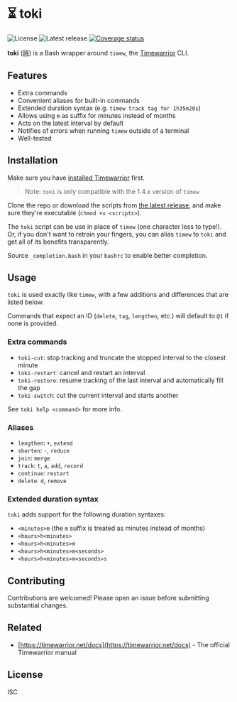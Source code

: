 # ⏳ toki

![License](https://badgen.net/github/license/cheap-glitch/toki?color=green)
![Latest release](https://badgen.net/github/release/cheap-glitch/toki?color=green)
[![Coverage status](https://coveralls.io/repos/github/cheap-glitch/toki/badge.svg?branch=main)](https://coveralls.io/github/cheap-glitch/toki?branch=main)

**toki**  ([時](https://jisho.org/search/%E6%99%82)) is  a  Bash wrapper  around
`timew`, the [Timewarrior](https://timewarrior.net) CLI.

## Features

 * Extra commands
 * Convenient aliases for built-in commands
 * Extended duration syntax (e.g. `timew track tag for 1h35m20s`)
 * Allows using `m` as suffix for minutes instead of months
 * Acts on the latest interval by default
 * Notifies of errors when running `timew` outside of a terminal
 * Well-tested

## Installation

Make sure you have [installed Timewarrior](https://timewarrior.net/docs/install) first.

> Note: `toki` is only compatible with the 1.4.x version of `timew`

Clone the repo or download the scripts from [the latest release](https://github.com/cheap-glitch/toki/releases/latest),
and make sure they're executable (`chmod +x <scripts>`).

The `toki` script can be use in  place of `timew` (one character less to type!).
Or, if you don't  want to retrain your fingers, you can  alias `timew` to `toki`
and get all of its benefits transparently.

Source `_completion.bash` in your `bashrc` to enable better completion.

## Usage

`toki` is used  exactly like `timew`, with a few  additions and differences that
are listed below.

Commands that expect  an ID (`delete`, `tag`, `lengthen`, etc.)  will default to
`@1` if none is provided.

### Extra commands

 * `toki-cut`: stop tracking and truncate the stopped interval to the closest minute
 * `toki-restart`: cancel and restart an interval
 * `toki-restore`: resume tracking of the last interval and automatically fill the gap
 * `toki-switch`: cut the current interval and starts another

See `toki help <command>` for more info.

### Aliases

 * `lengthen`: `+`, `extend`
 * `shorten`: `-`, `reduce`
 * `join`: `merge`
 * `track`: `t`, `a`, `add`, `record`
 * `continue`: `restart`
 * `delete`: `d`, `remove`

### Extended duration syntax

`toki` adds support for the following duration syntaxes:
 * `<minutes>m` (the `m` suffix is treated as minutes instead of months)
 * `<hours>h<minutes>`
 * `<hours>h<minutes>m`
 * `<hours>h<minutes>m<seconds>`
 * `<hours>h<minutes>m<seconds>s`

## Contributing

Contributions are welcomed! Please open an issue before submitting substantial changes.

## Related

 * [https://timewarrior.net/docs](https://timewarrior.net/docs) - The official Timewarrior manual

## License

ISC
